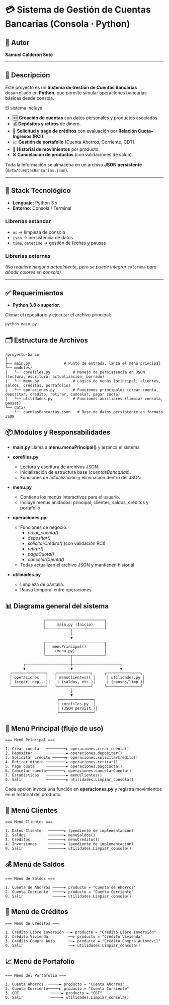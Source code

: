 # 💳 Sistema de Gestión de Cuentas Bancarias (Consola · Python)

## 👤 Autor
**Samuel Calderón Soto**

---

## 📝 Descripción
Este proyecto es un **Sistema de Gestión de Cuentas Bancarias** desarrollado en **Python**, que permite simular operaciones bancarias básicas desde consola.  

El sistema incluye:
- 🆕 **Creación de cuentas** con datos personales y productos asociados.  
- 💰 **Depósitos y retiros** de dinero.  
- 🏦 **Solicitud y pago de créditos** con evaluación por **Relación Cuota–Ingresos (RCI)**.  
- 📈 **Gestión de portafolio** (Cuenta Ahorros, Corriente, CDT).  
- 📜 **Historial de movimientos** por producto.  
- ❌ **Cancelación de productos** (con validaciones de saldo).  

Toda la información se almacena en un archivo **JSON persistente** (`data/cuentasBancarias.json`).

---

## 🧰 Stack Tecnológico
- **Lenguaje:** Python 3.x  
- **Entorno:** Consola / Terminal  

### Librerías estándar
- `os` → limpieza de consola  
- `json` → persistencia de datos  
- `time`, `datetime` → gestión de fechas y pausas  

### Librerías externas
*(No requiere ninguna actualmente, pero se puede integrar `colorama` para añadir colores en consola).*

---

## ✅ Requerimientos
- **Python 3.8 o superior.**  

Clonar el repositorio y ejecutar el archivo principal:
```bash
python main.py
```

## 🗂️ Estructura de Archivos
```
/proyecto-banco
│
├── main.py               # Punto de entrada, lanza el menú principal
└── modules/
│   └── corefiles.py          # Manejo de persistencia en JSON (lectura, escritura, actualización, borrado)
│   └── menu.py               # Lógica de menús (principal, clientes, saldos, créditos, portafolio)
│   └── operaciones.py        # Funciones principales (crear cuenta, depositar, crédito, retirar, cancelar, pagar cuota)
│   └── utilidades.py         # Funciones auxiliares (limpiar consola, pausas)
└── data/
    └── cuentasBancarias.json   # Base de datos persistente en formato JSON

```

## 📦 Módulos y Responsabilidades
- **main.py**
    Llama a **menu.menuPrincipal()** y arranca el sistema  

- **corefiles.py**
    - Lectura y escritura de archivos JSON.  
    - Inicialización de estructura base (*cuentasBancarias*).  
    - Funciones de actualización y eliminación dentro del JSON

- **menu.py**
    - Contiene los menús interactivos para el usuario.  
    - Incluye menús anidados: principal, clientes, saldos, créditos y portafolio  

- **operaciones.py**
    - Funciones de negocio:
        - *crear_cuenta()*  
        - *depositar()*  
        - *solicitarCredito()* (con validación RCI)  
        - *retirar()*  
        - *pagoCuota()*  
        - *cancelarCuenta()*  
    - Todas actualizan el archivo JSON y mantienen historial

- **utilidades.py**
    - Limpieza de pantalla.  
    - Pausa temporal entre operaciones  

## 📊 Diagrama general del sistema

```
                 ┌──────────────────────────┐
                 │     main.py (Inicio)     │
                 └───────────┬──────────────┘
                             │
                             ▼
                 ┌──────────────────────────┐
                 │   menuPrincipal()        │
                 │    (menu.py)             │
                 └───────────┬──────────────┘
                             │
        ┌────────────────────┼─────────────────────┐
        ▼                    ▼                     ▼
  ┌───────────────┐   ┌───────────────┐     ┌───────────────┐
  │ operaciones   │   │ menuClientes() │     │ utilidades.py │
  │ (crear, dep...)│   │ (saldos, etc.)│     │ (pausas/limp.)│
  └───────────────┘   └───────────────┘     └───────────────┘
                             │
                             ▼
                       ┌───────────────┐
                       │ corefiles.py  │
                       │ (JSON persist.)│
                       └───────────────┘
```

## 🧭 Menú Principal (flujo de uso)
```
=== Menú Principal ===

1. Crear cuenta   ─────────► operaciones.crear_cuenta()
2. Depositar      ─────────► operaciones.depositar()
3. Solicitar crédito ──────► operaciones.solicitarCredito()
4. Retirar dinero ─────────► operaciones.retirar()
5. Pago cuota     ─────────► operaciones.pagoCuota()
6. Cancelar cuenta────────► operaciones.cancelarCuenta()
7. Estadísticas   ─────────► menuClientes()
0. Salir          ─────────► utilidades.Limpiar_consola()

```

Cada opción invoca una función en **operaciones.py** y registra movimientos en el historial del producto.

## 👥 Menú Clientes
```
=== Menú Clientes ===

1. Datos Cliente   ───────► (pendiente de implementación)
2. Saldos          ───────► menuSaldos()
3. Créditos        ───────► menuCreditos()
4. Inversiones     ───────► (pendiente de implementación)
0. Salir           ───────► utilidades.Limpiar_consola()

```

## 💰 Menú de Saldos
```
=== Menú de Saldos ===

1. Cuenta de Ahorros ─────► producto = "Cuenta de Ahorros"
2. Cuenta Corriente  ─────► producto = "Cuenta Corriente"
0. Salir             ─────► utilidades.Limpiar_consola()

```

## 🏦 Menú de Créditos
```
=== Menú de Créditos ===

1. Crédito Libre Inversión ──► producto = "Crédito Libre Inversión"
2. Crédito Vivienda         ──► producto = "Crédito Vivienda"
3. Crédito Compra Auto      ──► producto = "Crédito Compra Automóvil"
0. Salir                    ──► utilidades.Limpiar_consola()

```

## 📈 Menú de Portafolio
```
=== Menú del Portafolio ===

1. Cuenta Ahorros  ─────► producto = "Cuenta Ahorros"
2. Cuenta Corriente─────► producto = "Cuenta Corriente"
3. CDT              ─────► producto = "CDT"
0. Salir            ─────► utilidades.Limpiar_consola()

```